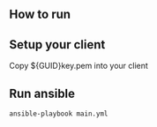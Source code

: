 ## How to run
## Setup your client
Copy ${GUID}key.pem into your client
## Run ansible
    ansible-playbook main.yml